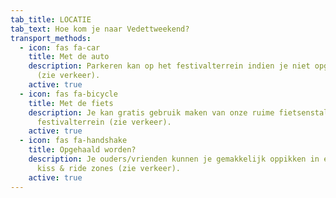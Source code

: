 ```yaml
---
tab_title: LOCATIE
tab_text: Hoe kom je naar Vedettweekend?
transport_methods:
  - icon: fas fa-car
    title: Met de auto
    description: Parkeren kan op het festivalterrein indien je niet opgehaald wordt
      (zie verkeer).
    active: true
  - icon: fas fa-bicycle
    title: Met de fiets
    description: Je kan gratis gebruik maken van onze ruime fietsenstalling op het
      festivalterrein (zie verkeer).
    active: true
  - icon: fas fa-handshake
    title: Opgehaald worden?
    description: Je ouders/vrienden kunnen je gemakkelijk oppikken in één van onze
      kiss & ride zones (zie verkeer).
    active: true
---
```

